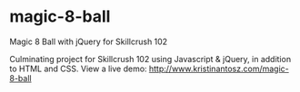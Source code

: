 # magic-8-ball
Magic 8 Ball with jQuery for Skillcrush 102

Culminating project for Skillcrush 102 using Javascript & jQuery, in addition to HTML and CSS.
View a live demo: http://www.kristinantosz.com/magic-8-ball
